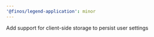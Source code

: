 ```yaml
---
'@finos/legend-application': minor
---
```


Add support for client-side storage to persist user settings

